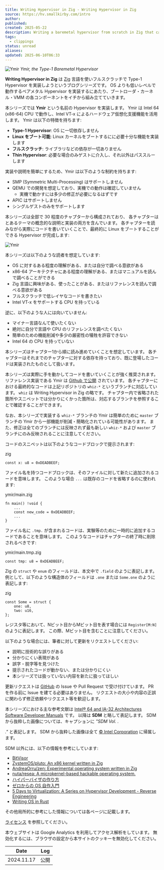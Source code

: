 ```yaml
---
title: Writing Hypervisor in Zig - Writing Hypervisor in Zig
source: https://hv.smallkirby.com/intro
author: 
published: 
created: 2025-05-22
description: Writing a baremetal hypervisor from scratch in Zig that can boot Linux
tags:
  - clippings
status: unread
aliases: 
updated: 2025-06-10T06:33
---
```

![Ymir](https://hv.smallkirby.com/assets/ymir.png) *Ymir, the Type-1 Baremetal Hypervisor*  

**Writing Hypervisor in Zig** は [Zig](https://ziglang.org/) 言語を使いフルスクラッチで Type-1 Hypervisor を実装しようというブログシリーズです。 OS よりも低いレベルで動作するベアメタル Hypervisor を実装するにあたり、ブートローダ・カーネル・VMM の各コンポーネントをイチから組み立てていきます。

本シリーズでは **Ymir** という名前の Hypervisor を実装します。 Ymir は Intel 64 (x86-64) CPU で動作し、Intel VT-x によるハードウェア仮想化支援機能を活用します。 Ymir は以下の特徴を持ちます:

- **Type-1 Hypervisor**: OS に一切依存しません
- **Linux をブート可能**: Linux カーネルをブートするにに必要十分な機能を実装します
- **フルスクラッチ**: ライブラリなどの依存が一切ありません
- **Thin Hypervisor**: 必要な場合のみゲストに介入し、それ以外はパススルーします

実装や説明を簡単にするため、Ymir は以下のような制約を持ちます:

- SMP (Symmetric Multi-Processing) はサポートしません
- QEMU での開発を想定しており、実機での動作は確認していません
	- 実機で動かすには多少の修正が必要になるはずです
- APIC はサポートしません
- シングルゲストのみをサポートします

本シリーズは全部で 30 程度のチャプターから構成されており、 各チャプターはとあるテーマの概念的な説明と実装の両方を含んでいます。 各チャプターを読みながら実際にコードを書いていくことで、最終的に Linux をブートすることができる Hypervisor が完成します:

![Ymir](https://hv.smallkirby.com/assets/ymir.gif)

本シリーズは以下のような読者を想定しています:

- OS に対するある程度の理解がある、または自分で調べる意欲がある
- x86-64 アーキテクチャにある程度の理解がある、またはマニュアルを読んで調べることができる
- Zig 言語に興味がある、使ったことがある、またはリファレンスを読んで調べる意欲がある
- フルスクラッチで低レイヤなコードを書きたい
- Intel VT-x をサポートする CPU を持っている

逆に、以下のような人には向いていません:

- マイナー言語なんて使いたくない
- 絶対に自分で言語や CPU のリファレンスを調べたくない
- 簡単のための機能削減や多少の厳密性の犠牲を許容できない
- Intel 64 の CPU を持っていない

本シリーズはチャプター1から順に読み進めていくことを想定しています。 各チャプターはそれまでのチャプターに対する依存を持っており、既に登場したコードは実装されたものとして扱います。

本シリーズは実際に手を動かしてコードを書いていくことが強く推奨されます。 リファレンス実装である Ymir は [Github で公開](https://github.com/smallkirby/ymir) されています。 各チャプターにおける最終的なコードは上記リポジトリの `whiz-*` というブランチに対応しています。 `whiz` は Writing Hypervisor in Zig の略です。 チャプター内で省略された箇所やスニペットでは分かりにくかった箇所は、対応するブランチを参照することで確認することができます。

なお、本シリーズで実装する `whiz-*` ブランチの Ymir は簡単のために `master` ブランチの Ymir から一部機能が削減・簡略化されている可能性があります。 また、修正は全てのブランチには反映されず最も新しい `whiz-*` および `master` ブランチにのみ反映されることに注意してください。

コードのスニペットは以下のようなコードブロックで提示されます:

zig

```zig
const x: u8 = 0xDEADBEEF;
```

ファイル名を持つコードブロックは、そのファイルに対して新たに追加されるコードを意味します。 このような場合 `...` は既存のコードを省略するのに使われます:

ymir/main.zig

```zig
fn main() !void {
    ...
    const new_code = 0xDEADBEEF;
    ...
}
```

ファイル名に `.tmp.` が含まれるコードは、実験等のために一時的に追加するコードであることを意味します。 このようなコードはチャプターの終了時に削除されるべきです:

ymir/main.tmp.zig

```zig
const tmp: u8 = 0xDEADBEEF;
```

Zig の `struct` や `enum` のフィールドは、本文中で `.field` のように表記します。 例として、以下のような構造体のフィールドは `.one` または `Some.one` のように表記します:

zig

```zig
const Some = struct {
    one: u8,
    two: u16,
};
```

レジスタ等において、Nビット目からMビット目を表す場合には `Register[M:N]` のように表記します。 この際、Mビット目を含むことに注意してください。

以下のような場合には、筆者に対して更新をリクエストしてください:

- 説明に技術的な誤りがある
- 分かりにくい表現がある
- 誤字・脱字等を見つけた
- 提示されたコードが動かない、または分かりにくい
- 本シリーズでは扱っていない内容を新たに扱ってほしい

更新リクエストは [GitHub](https://github.com/smallkirby/writing-hypervisor-in-zig) の Issue や Pull Request で受け付けています。 PR を作る前に Issue を建てる必要はありません。 リクエストの大小や内容の正誤に関わらず修正依頼やリクエスト等を歓迎します。

本シリーズにおける主な参考文献は [Intel® 64 and IA-32 Architectures Software Developer Manuals](https://www.intel.com/content/www/us/en/developer/articles/technical/intel-sdm.html) です。 以降は **SDM** と略して表記します。 SDM から抜粋した画像については、キャプションに *"SDM Vol.<Volume> <Chapter>.<Section>.<Subsection>"* と表記します。 SDM から抜粋した画像は全て [© Intel Corporation](https://www.intel.com/) に帰属します。

SDM 以外には、以下の情報を参考にしています:

- [BitVisor](https://www.bitvisor.org/)
- [ZystemOS/pluto: An x86 kernel written in Zig](https://github.com/ZystemOS/pluto)
- [AndreaOrru/zen: Experimental operating system written in Zig](https://github.com/AndreaOrru/zen)
- [nuta/resea: A microkernel-based hackable operating system.](https://github.com/nuta/resea)
- [ハイパーバイザの作り方](https://syuu1228.github.io/howto_implement_hypervisor/)
- [ゼロからの OS 自作入門](https://zero.osdev.jp/)
- [5 Days to Virtualization: A Series on Hypervisor Development - Reverse Engineering](https://revers.engineering/7-days-to-virtualization-a-series-on-hypervisor-development/)
- [Writing OS in Rust](https://os.phil-opp.com/)

その他局所的に参考にした情報については各ページに記載します。

[ライセンス](https://hv.smallkirby.com/license.html) を参照してください。

本ウェブサイトは Google Analytics を利用してアクセス解析をしています。 無効化するには、ブラウザの設定から本サイトのクッキーを無効化してください。

| Date | Log |
| --- | --- |
| 2024.11.17 | 公開 |